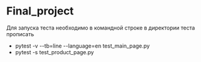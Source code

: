 # Final_project
Для запуска теста необходимо в командной строке в директории теста прописать 
* pytest -v --tb=line --language=en test_main_page.py
* pytest -s test_product_page.py